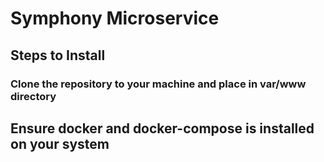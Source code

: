 # Symphony Microservice 
## Steps to Install
### Clone the repository to your machine and place in var/www directory 
## Ensure docker and docker-compose is installed on your system


